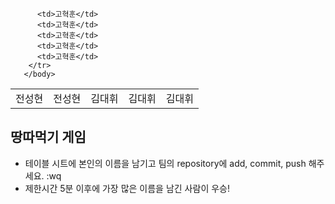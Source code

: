 			










<table>
      <body>
        <tr>
          <td>전성현</td>
          <td>전성현</td>
          <td>김대휘</td>
          <td>김대휘</td>
          <td>김대휘</td>

          <td>고혁훈</td>
          <td>고혁훈</td>
          <td>고혁훈</td>
          <td>고혁훈</td>
          <td>고혁훈</td>
        </tr>
       </body>
</table>

## 땅따먹기 게임

- 테이블 시트에 본인의 이름을 남기고 팀의 repository에 add, commit, push 해주세요.
:wq
- 제한시간 5분 이후에 가장 많은 이름을 남긴 사람이 우승!
